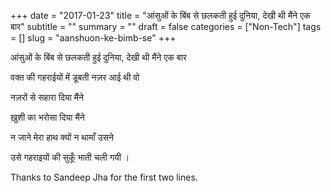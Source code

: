 +++
date = "2017-01-23"
title = "आंसुओं के बिंब से छलकती हुई दुनिया, देखी थी मैंने एक बार"
subtitle = ""
summary = ""
draft = false
categories = ["Non-Tech"]
tags = []
slug = "aanshuon-ke-bimb-se"
+++

आंसुओं के बिंब से छलकती हुई दुनिया, देखी थी मैंने एक बार

वक्त की गहराईयों में डूबती नज़र आई थी वो

नज़रों से सहारा दिया मैंने

ख़ुशी का भरोसा दिया मैंने

न जाने मेरा हाथ क्यों न थामाँ उसने

उसे गहराइयों की सुकूँ भाती चली गयी ।

Thanks to Sandeep Jha for the first two lines.

